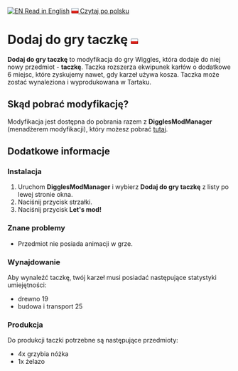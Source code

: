 [![EN](./../en-GB/flag.png) Read in English](./../en-GB)
[![PL](./flag.png) Czytaj po polsku](./)

# Dodaj do gry taczkę [![PL](./flag.png)](./)
__Dodaj do gry taczkę__ to modyfikacja do gry Wiggles, która dodaje do niej nowy przedmiot - __taczkę__. Taczka rozszerza ekwipunek karłów o dodatkowe 6 miejsc, które zyskujemy nawet, gdy karzeł używa kosza. Taczka może zostać wynaleziona i wyprodukowana w Tartaku.

## Skąd pobrać modyfikację?
Modyfikacja jest dostępna do pobrania razem z __DigglesModManager__ (menadżerem modyfikacji), który możesz pobrać [tutaj](https://digglesmods.github.io/DigglesModManager).

## Dodatkowe informacje
### Instalacja
1. Uruchom __DigglesModManager__ i wybierz __Dodaj do gry taczkę__ z listy po lewej stronie okna.
2. Naciśnij przycisk strzałki.
4. Naciśnij przycisk __Let's mod!__

### Znane problemy
+ Przedmiot nie posiada animacji w grze.

### Wynajdowanie
Aby wynaleźć taczkę, twój karzeł musi posiadać następujące statystyki umiejętności:
+ drewno 19 
+ budowa i transport 25

### Produkcja
Do produkcji taczki potrzebne są następujące przedmioty:
+ 4x grzybia nóżka
+ 1x żelazo
